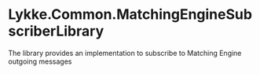 # Lykke.Common.MatchingEngineSubscriberLibrary
The library provides an implementation to subscribe to Matching Engine outgoing messages
